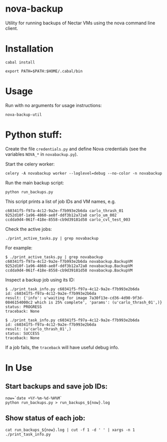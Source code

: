 nova-backup
===========

Utility for running backups of Nectar VMs using the nova command line client.

# Installation

    cabal install

    export PATH=$PATH:$HOME/.cabal/bin

# Usage

Run with no arguments for usage instructions:

    nova-backup-util

# Python stuff:

Create the file `credentials.py` and define Nova credentials (see the variables `NOVA_*` in `novabackup.py`).

Start the celery worker:

    celery -A novabackup worker --loglevel=debug --no-color -n novabackup

Run the main backup script:

    python run_backups.py

This script prints a list of job IDs and VM names, e.g.

    c60341f5-f97a-4c12-9a2e-f7b993e2b6da carlo_thrash_01
    9252d10f-1a96-4860-ae8f-ddf3b12a72a8 carlo_um_002
    ccdda9d4-061f-418e-8558-cb9d39181d58 carlo_cvl_test_003

Check the active jobs:

    ./print_active_tasks.py | grep novabackup

For example:

    $ ./print_active_tasks.py | grep novabackup
    c60341f5-f97a-4c12-9a2e-f7b993e2b6da novabackup.BackupVM
    9252d10f-1a96-4860-ae8f-ddf3b12a72a8 novabackup.BackupVM
    ccdda9d4-061f-418e-8558-cb9d39181d58 novabackup.BackupVM

Inspect a backup job using its ID:

    $ ./print_task_info.py c60341f5-f97a-4c12-9a2e-f7b993e2b6da
    id: c60341f5-f97a-4c12-9a2e-f7b993e2b6da
    result: {'info': u'waiting for image 7a30f13e-cd36-4d90-9f3d-0846154000c2 which is 25% complete', 'params': (u'carlo_thrash_01',)}
    status: PROGRESS
    traceback: None

    $ ./print_task_info.py c60341f5-f97a-4c12-9a2e-f7b993e2b6da
    id: c60341f5-f97a-4c12-9a2e-f7b993e2b6da
    result: (u'carlo_thrash_01',)
    status: SUCCESS
    traceback: None

If a job fails, the `traceback` will have useful debug info.

# In Use

## Start backups and save job IDs:

    now=`date +%Y-%m-%d-%H%M`
    python run_backups.py > run_backups_${now}.log

## Show status of each job:

    cat run_backups_${now}.log | cut -f 1 -d ' ' | xargs -n 1 ./print_task_info.py
